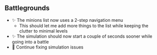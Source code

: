 ## Battlegrounds

-   ✨ The minions list now uses a 2-step navigation menu
    -   This should let me add more things to the list while keeping the clutter to minimal levels
-   ✨ The simulation should now start a couple of seconds sooner while going into a battle
-   🐞 Continue fixing simulation issues
